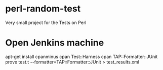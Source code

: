 # perl-random-test
Very small project for the Tests on Perl
# Open Jenkins machine
apt-get install cpanminus
cpan Test::Harness
cpan TAP::Formatter::JUnit
prove test.t --formatter=TAP::Formatter::JUnit > test_results.xml
